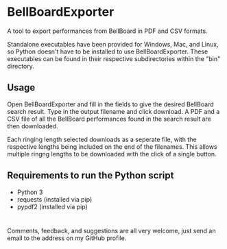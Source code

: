 # BellBoardExporter
A tool to export performances from BellBoard in PDF and CSV formats.

Standalone executables have been provided for Windows, Mac, and Linux, so Python doesn't have to be installed to use BellBoardExporter. These executables can be found in their respective subdirectories within the "bin" directory.

## Usage
Open BellBoardExporter and fill in the fields to give the desired BellBoard search result. Type in the output filename and click download. A PDF and a CSV file of all the BellBoard performances found in the search result are then downloaded.

Each ringing length selected downloads as a seperate file, with the respective lengths being included on the end of the filenames. This allows multiple ringng lengths to be downloaded with the click of a single button.

## Requirements to run the Python script
* Python 3
* requests (installed via pip)
* pypdf2 (installed via pip)

#
Comments, feedback, and suggestions are all very welcome, just send an email to the address on my GitHub profile.

